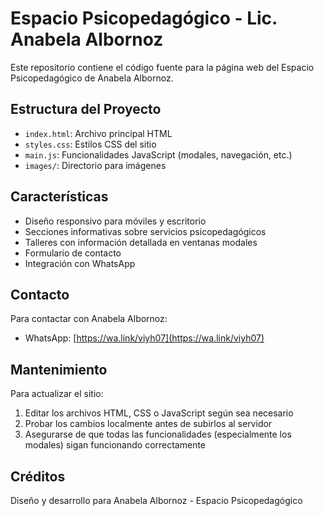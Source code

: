 # Espacio Psicopedagógico - Lic. Anabela Albornoz

Este repositorio contiene el código fuente para la página web del Espacio Psicopedagógico de Anabela Albornoz.

## Estructura del Proyecto

- `index.html`: Archivo principal HTML
- `styles.css`: Estilos CSS del sitio
- `main.js`: Funcionalidades JavaScript (modales, navegación, etc.)
- `images/`: Directorio para imágenes

## Características

- Diseño responsivo para móviles y escritorio
- Secciones informativas sobre servicios psicopedagógicos
- Talleres con información detallada en ventanas modales
- Formulario de contacto
- Integración con WhatsApp

## Contacto

Para contactar con Anabela Albornoz:
- WhatsApp: [https://wa.link/viyh07](https://wa.link/viyh07)

## Mantenimiento

Para actualizar el sitio:

1. Editar los archivos HTML, CSS o JavaScript según sea necesario
2. Probar los cambios localmente antes de subirlos al servidor
3. Asegurarse de que todas las funcionalidades (especialmente los modales) sigan funcionando correctamente

## Créditos

Diseño y desarrollo para Anabela Albornoz - Espacio Psicopedagógico
